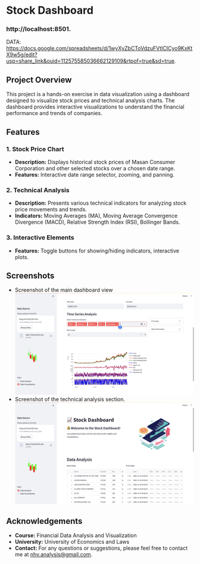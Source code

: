 # Stock Dashboard 
### http://localhost:8501.
DATA: https://docs.google.com/spreadsheets/d/1wyXyZbCToVdzuFVtlCICyo9KxKtX9w5g/edit?usp=share_link&ouid=112575585036662129109&rtpof=true&sd=true.

## Project Overview

This project is a hands-on exercise in data visualization using a dashboard designed to visualize stock prices and technical analysis charts. The dashboard provides interactive visualizations to understand the financial performance and trends of companies.

## Features

### 1. Stock Price Chart
- **Description:** Displays historical stock prices of Masan Consumer Corporation and other selected stocks over a chosen date range.
- **Features:** Interactive date range selector, zooming, and panning.

### 2. Technical Analysis
- **Description:** Presents various technical indicators for analyzing stock price movements and trends.
- **Indicators:** Moving Averages (MA), Moving Average Convergence Divergence (MACD), Relative Strength Index (RSI), Bollinger Bands.

### 3. Interactive Elements
- **Features:** Toggle buttons for showing/hiding indicators, interactive plots.

## Screenshots

- Screenshot of the main dashboard view
![Screenshot of the main dashboard view.](main.png)
- Screenshot of the technical analysis section.
![Screenshot of the main dashboard view.](tech.png)


## Acknowledgements

- **Course:** Financial Data Analysis and Visualization
- **University:** University of Economics and Laws
- **Contact:** For any questions or suggestions, please feel free to contact me at nhv.analysis@gmail.com.
